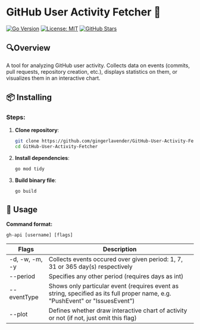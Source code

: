 # GitHub User Activity Fetcher 🚀

[![Go Version](https://img.shields.io/badge/Go-1.19%2B-blue)](https://golang.org/)
[![License: MIT](https://img.shields.io/badge/License-MIT-green)](LICENSE)
[![GitHub Stars](https://img.shields.io/github/stars/gingerlavender/GitHub-User-Activity-Fetcher?style=social)](https://github.com/gingerlavender/GitHub-User-Activity-Fetcher)

## 🔍Overview
A tool for analyzing GitHub user activity. Collects data on events (commits, pull requests, repository creation, etc.), displays statistics on them, or visualizes them in an interactive chart.


## 📦 Installing

### Steps:
1. **Clone repository**:
   ```bash
   git clone https://github.com/gingerlavender/GitHub-User-Activity-Fetcher.git
   cd GitHub-User-Activity-Fetcher
   ```
2.  **Install dependencies**:
    ```bash
    go mod tidy
    ```
3.  **Build binary file**:
    ```bash
    go build
    ```

## 🚀 Usage
**Command format:**

    gh-api [username] [flags]
  | Flags |Description |
  |--|--|
  | -d, -w, -m, -y| Collects events occured over given period: 1, 7, 31 or 365 day(s) respectively |
  |\-\-period|Specifies any other period  (requires days as int)|
  |\-\-eventType |Shows only particular event (requires event as string, specified as its full proper name, e.g. "PushEvent" or "IssuesEvent")|
  |\-\-plot  |Defines whether draw interactive chart of activity or not (if not, just omit this flag)|
